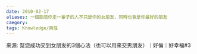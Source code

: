 ```yaml
---
date: 2010-02-17
aliases: 一個能陪你走一輩子的人不只是你的女朋友，同時也會是你最好的朋友
caegory:
tags: Knowledge/兩性
---
```



來源: 幫您成功交到女朋友的3個心法（也可以用來交男朋友）｜好倫｜好幸福#3

